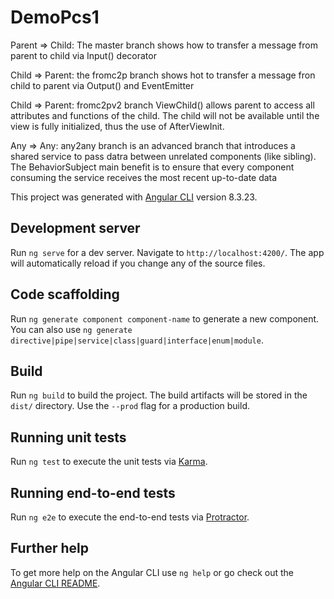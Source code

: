 # DemoPcs1
Parent => Child: The master branch shows how to transfer a message from parent to child via Input() decorator 

Child => Parent: the fromc2p branch shows hot to transfer a message fron child to parent via Output() and EventEmitter 

Child => Parent: fromc2pv2 branch ViewChild() allows parent to access all attributes and functions of the child. The child will not be available until the view is fully initialized, thus the use of AfterViewInit. 

Any => Any: any2any branch is an advanced branch that introduces a shared service to pass datra between unrelated components (like sibling). The BehaviorSubject main benefit is to ensure that every component consuming the service receives the most recent up-to-date data


This project was generated with [Angular CLI](https://github.com/angular/angular-cli) version 8.3.23.

## Development server

Run `ng serve` for a dev server. Navigate to `http://localhost:4200/`. The app will automatically reload if you change any of the source files.

## Code scaffolding

Run `ng generate component component-name` to generate a new component. You can also use `ng generate directive|pipe|service|class|guard|interface|enum|module`.

## Build

Run `ng build` to build the project. The build artifacts will be stored in the `dist/` directory. Use the `--prod` flag for a production build.

## Running unit tests

Run `ng test` to execute the unit tests via [Karma](https://karma-runner.github.io).

## Running end-to-end tests

Run `ng e2e` to execute the end-to-end tests via [Protractor](http://www.protractortest.org/).

## Further help

To get more help on the Angular CLI use `ng help` or go check out the [Angular CLI README](https://github.com/angular/angular-cli/blob/master/README.md).
